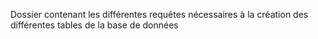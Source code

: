 Dossier contenant les différentes requêtes nécessaires à la création des différentes tables de la base de données
